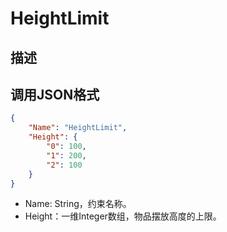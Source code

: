 # HeightLimit

## 描述

## 调用JSON格式

```json
{
	"Name": "HeightLimit",
	"Height": {
		"0": 100,
		"1": 200,
		"2": 100
	}
}
```
* Name: String，约束名称。
* Height：一维Integer数组，物品摆放高度的上限。

